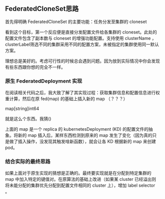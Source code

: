 ## FederatedCloneSet思路

首先得明确 FederatedCloneSet 的主要功能：任务分发至集群的 cloneset

看到这个目标，第一个反应便是直接分发配置文件给各集群的 cloneset。此处的配置文件包含了副本数与 cloneset 的增强功能配置。支持使用 clusterName ，clusterLabel筛选不同的集群采用不同的配置方案，未被指定的集群使用同一默认方案。

理想总是美好的。考虑可行性的时候总会遇到问题。因为放到实际情况中你会发现有些东西跟你想的完全不一样。

### 原生 FederatedDeployment 实现

在阅读相关代码之后，我大致了解了其实现过程：获取集群信息和配置信息进行权重计算，然后在原 fed(map) 的基础上插入新的 map （？？？）

map[string]int64

就是这么个东西。我猜()

上面的 map 是一个 replica 的 kubernetesDeployment (KD) 的配置文件的抽象。将新的 map 插入后，某样东西检测到原来的 map 发生了变化（因为真的只是做了插入操作，没发现其触发啥新函数），就会让各 KD 根据新的 map 来创建 pod。

### 结合实际的最终思路

如果上面对于原生实现的猜想是正确的。最终要实现就是在分配到特定集群的 map 中加入特定的键值对。在原算法的基础上改进（如果某 cluster 已经溢出则将未能分配的集群优先分配到配置文件相同的 cluster 上），增加 label selector 。

